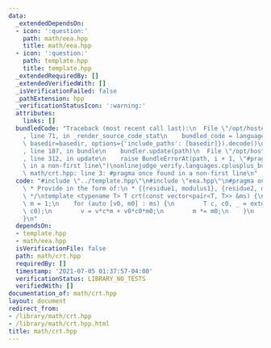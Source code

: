 ```yaml
---
data:
  _extendedDependsOn:
  - icon: ':question:'
    path: math/eea.hpp
    title: math/eea.hpp
  - icon: ':question:'
    path: template.hpp
    title: template.hpp
  _extendedRequiredBy: []
  _extendedVerifiedWith: []
  _isVerificationFailed: false
  _pathExtension: hpp
  _verificationStatusIcon: ':warning:'
  attributes:
    links: []
  bundledCode: "Traceback (most recent call last):\n  File \"/opt/hostedtoolcache/Python/3.9.5/x64/lib/python3.9/site-packages/onlinejudge_verify/documentation/build.py\"\
    , line 71, in _render_source_code_stat\n    bundled_code = language.bundle(stat.path,\
    \ basedir=basedir, options={'include_paths': [basedir]}).decode()\n  File \"/opt/hostedtoolcache/Python/3.9.5/x64/lib/python3.9/site-packages/onlinejudge_verify/languages/cplusplus.py\"\
    , line 187, in bundle\n    bundler.update(path)\n  File \"/opt/hostedtoolcache/Python/3.9.5/x64/lib/python3.9/site-packages/onlinejudge_verify/languages/cplusplus_bundle.py\"\
    , line 312, in update\n    raise BundleErrorAt(path, i + 1, \"#pragma once found\
    \ in a non-first line\")\nonlinejudge_verify.languages.cplusplus_bundle.BundleErrorAt:\
    \ math/crt.hpp: line 3: #pragma once found in a non-first line\n"
  code: "#include \"../template.hpp\"\n#include \"eea.hpp\"\n#pragma once\n\n/*\n\
    \ * Provide in the form of:\n * {{residue1, modulus1}, {residue2, modulus2}, ...}\n\
    \ */\ntemplate <typename T> T crt(const vector<pair<T, T>> &ms) {\n    T v = 0,\
    \ m = 1;\n    for (auto [v0, m0] : ms) {\n        T c, c0, _ = extgcd(m, m0, c,\
    \ c0);\n        v = v*c*m + v0*c0*m0;\n        m *= m0;\n    }\n    return v;\n\
    }\n"
  dependsOn:
  - template.hpp
  - math/eea.hpp
  isVerificationFile: false
  path: math/crt.hpp
  requiredBy: []
  timestamp: '2021-07-05 01:37:57-04:00'
  verificationStatus: LIBRARY_NO_TESTS
  verifiedWith: []
documentation_of: math/crt.hpp
layout: document
redirect_from:
- /library/math/crt.hpp
- /library/math/crt.hpp.html
title: math/crt.hpp
---
```

